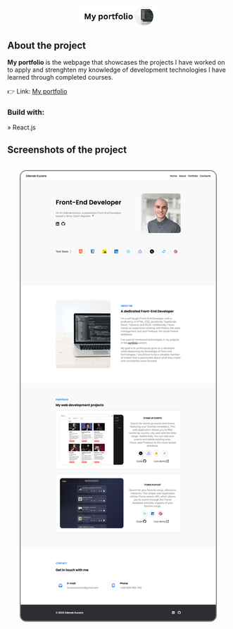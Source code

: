 <br>
<br>
<div align='center'><img style="padding-top: 300px; width:35%" src='https://github.com/zdenekdev/portfolio/blob/main/src/images/my-portfolio-github-title.png'/></div>
<h2>About the project</h2>

<p><b>My portfolio</b> is the webpage that showcases the projects I have worked on to apply and strenghten my knowledge of development technologies I have learned through completed courses.
</p>

👉 Link: <a href='https://zdenekkucera.vercel.app/'>My portfolio</a>

<h3>Build with:</h3>

» React.js <br>

<h2>Screenshots of the project</h2>

<br>

<div align='center'>
<img  style="border: 2px solid  gray; border-radius:15px" src='https://github.com/zdenekdev/portfolio/blob/main/src/images/projects/portfolio.png'/>
</div>

